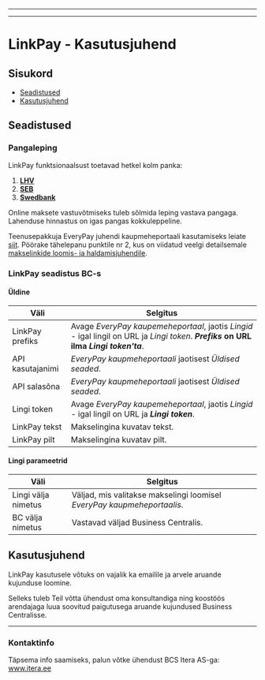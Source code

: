 
---
---
# LinkPay - Kasutusjuhend
## Sisukord

- [Seadistused](#seadistused)
- [Kasutusjuhend](#kasutusjuhend)

## Seadistused

### Pangaleping

LinkPay funktsionaalsust toetavad hetkel kolm panka:
1. **[LHV](https://www.lhv.ee/et/kaardimaksete-vastuvotmine)**
2. **[SEB](https://www.seb.ee/ariklient/igapaevapangandus/maksete-kogumine/e-ari-makselahendus)**
3. **[Swedbank](https://www.swedbank.ee/business/cash/ecommerce/ecommerce)**

Online maksete vastuvõtmiseks tuleb sõlmida leping vastava pangaga. Lahenduse hinnastus on igas pangas kokkuleppeline.

Teenusepakkuja EveryPay juhendi kaupmeheportaali kasutamiseks leiate [siit](https://support.every-pay.com/et/merchant-support/linkpay-makselink/).
Pöörake tähelepanu punktile nr 2, kus on viidatud veelgi detailsemale [makselinkide loomis- ja haldamisjuhendile](https://support.every-pay.com/et/merchant-support/kuidas-kasutada-linkpayd/).

### LinkPay seadistus BC-s
#### Üldine


Väli|  Selgitus | 
-- | --
LinkPay prefiks | Avage _EveryPay kaupemeheportaal_, jaotis _Lingid_ - igal lingil on URL ja _Lingi token_. **_Prefiks_ on URL ilma _Lingi token'ta_**.
API kasutajanimi | _EveryPay kaupmeheportaali_ jaotisest _Üldised seaded_.
API salasõna | _EveryPay kaupmeheportaali_ jaotisest _Üldised seaded_.
Lingi token | Avage _EveryPay kaupemeheportaal_, jaotis _Lingid_ - igal lingil on URL ja **_Lingi token_**.
LinkPay tekst | Makselingina kuvatav tekst.
LinkPay pilt | Makselingina kuvatav pilt.


#### Lingi parameetrid


Väli|  Selgitus|
--|--
Lingi välja nimetus| Väljad, mis valitakse makselingi loomisel _EveryPay kaupmeheportaalis_.
BC välja nimetus  | Vastavad väljad Business Centralis.



## Kasutusjuhend
LinkPay kasutusele võtuks on vajalik ka emailile ja arvele aruande kujunduse loomine. 

Selleks tuleb Teil võtta ühendust oma konsultandiga ning koostöös arendajaga luua soovitud paigutusega aruande kujundused Business Centralisse.

---
### Kontaktinfo

Täpsema info saamiseks, palun võtke ühendust BCS Itera AS-ga:
<a  href="https://www.itera.ee/"  target="_blank">www.itera.ee</a>